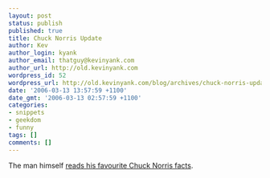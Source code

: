 ```yaml
---
layout: post
status: publish
published: true
title: Chuck Norris Update
author: Kev
author_login: kyank
author_email: thatguy@kevinyank.com
author_url: http://old.kevinyank.com
wordpress_id: 52
wordpress_url: http://old.kevinyank.com/blog/archives/chuck-norris-update/
date: '2006-03-13 13:57:59 +1100'
date_gmt: '2006-03-13 02:57:59 +1100'
categories:
- snippets
- geekdom
- funny
tags: []
comments: []
---
```

<p>The man himself <a href="http://www.youtube.com/watch?v=jAc1G3u-hxs&amp;eurl=">reads his favourite Chuck Norris facts</a>.</p>
